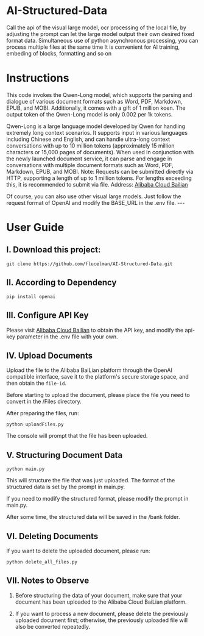 # AI-Structured-Data
Call the api of the visual large model, ocr processing of the local file, by adjusting the prompt can let the large model output their own desired fixed format data. Simultaneous use of python asynchronous processing, you can process multiple files at the same time
It is convenient for AI training, embeding of blocks, formatting and so on

# Instructions 

This code invokes the Qwen-Long model, which supports the parsing and dialogue of various document formats such as Word, PDF, Markdown, EPUB, and MOBI. Additionally, it comes with a gift of 1 million koen. The output token of the Qwen-Long model is only 0.002 per 1k tokens. 

Qwen-Long is a large language model developed by Qwen for handling extremely long context scenarios. It supports input in various languages including Chinese and English, and can handle ultra-long context conversations with up to 10 million tokens (approximately 15 million characters or 15,000 pages of documents). When used in conjunction with the newly launched document service, it can parse and engage in conversations with multiple document formats such as Word, PDF, Markdown, EPUB, and MOBI. Note: Requests can be submitted directly via HTTP, supporting a length of up to 1 million tokens. For lengths exceeding this, it is recommended to submit via file. Address: [Alibaba Cloud Bailian](https://bailian.console.aliyun.com/#/model-market/detail/qwen-long?tabKey=sdk) 

Of course, you can also use other visual large models. Just follow the request format of OpenAI and modify the BASE_URL in the .env file. ---
# User Guide 

## I. Download this project: 

```
git clone https://github.com/flucelman/AI-Structured-Data.git
```


## II. According to Dependency 

```
pip install openai
```


## III. Configure API Key 

Please visit [Alibaba Cloud Bailian](https://bailian.console.aliyun.com/#/model-market/detail/qwen-long?tabKey=sdk) to obtain the API key, and modify the api-key parameter in the .env file with your own. 

## IV. Upload Documents 

Upload the file to the Alibaba BaiLian platform through the OpenAI compatible interface, save it to the platform's secure storage space, and then obtain the `file-id`. 

Before starting to upload the document, please place the file you need to convert in the /Files directory. 

After preparing the files, run: 

```
python uploadFiles.py
```


The console will prompt that the file has been uploaded. 

## V. Structuring Document Data 

```
python main.py
```


This will structure the file that was just uploaded. The format of the structured data is set by the prompt in main.py. 

If you need to modify the structured format, please modify the prompt in main.py. 

After some time, the structured data will be saved in the /bank folder. 

## VI. Deleting Documents 

If you want to delete the uploaded document, please run: 

```
python delete_all_files.py
```


## VII. Notes to Observe 

1. Before structuring the data of your document, make sure that your document has been uploaded to the Alibaba Cloud BaiLian platform. 

2. If you want to process a new document, please delete the previously uploaded document first; otherwise, the previously uploaded file will also be converted repeatedly.
